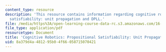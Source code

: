 ```yaml
---
content_type: resource
description: 'This resource contains information regarding cognitive robotics: Propositional
  satisfiability: unit propagation and DPLL.'
file: /media/https%3A/open-learning-course-data-rc.s3.amazonaws.com/16-412j-cognitive-robotics-spring-2016/8a379d4a481295b04f66058715070421_MIT16_412JS16_Readings2P3.pdf
file_type: application/pdf
resourcetype: Document
title: 'Cognitive Robotics: Propositional Satisfiability: Unit Propagation and DPLL'
uid: 8a379d4a-4812-95b0-4f66-058715070421
---
```

